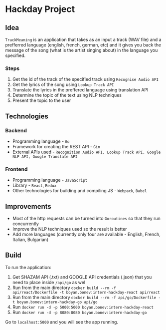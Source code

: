 # Hackday Project

## Idea

`TrackMeaning` is an application that takes as an input a track (WAV file) and a prefferred language (english, french, german, etc) and it gives you back the message of the song (what is the artist singing about) in the language you specified. 

### Steps
1. Get the id of the track of the specified track using `Recognise Audio API`
2. Get the lyrics of the song using `Lookup Track API`
3. Translate the lyrics in the preffered language using translation API
4. Determine the topic of the text using NLP techniques
5. Present the topic to the user

## Technologies

### Backend

* Programming language - `Go`
* Framework for creating the REST API - `Gin`
* External APIs used - `Recognition Audio API, Lookup Track API, Google NLP API, Google Translate API`

### Frontend

* Programming language - `JavaScript`
* Library - `React`, `Redux`
* Other technologies for building and compiling JS - `Webpack`, `Babel`

## Improvements

 * Most of the http requests can be turned into `Goroutines` so that they run concurrently
 * Improve the NLP techniques used so the result is better
 * Add more languages (currently only four are available - English, French, Italian, Bulgarian)

## Build
To run the application:

1. Get SHAZAM API (.txt) and GOOGLE API credentials (.json) that you need to place inside `/api/go` as wel
2. Run from the main directory `docker build --rm -f api/react/Dockerfile -t boyan.bonev:intern-hackday-react api/react`
3. Run from the main directory `docker build --rm -f api/go/Dockerfile -t boyan.bonev:intern-hackday-go api/go`
4. Run `docker run -d -p 5000:5000 boyan.bonev:intern-hackday-react`
5. Run `docker run -d -p 8080:8080 boyan.bonev:intern-hackday-go`

Go to `localhost:5000` and you will see the app running.
